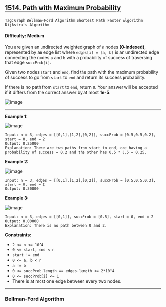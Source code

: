 ## [1514. Path with Maximum Probability](https://leetcode.com/problems/path-with-maximum-probability/)

```Tag```: ```Graph``` ```Bellman-Ford Algorithm``` ```Shortest Path Faster Algorithm``` ```Dijkstra's Algorithm```

#### Difficulty: Medium

You are given an undirected weighted graph of ```n``` nodes __(0-indexed)__, represented by an edge list where ```edges[i] = [a, b]``` is an undirected edge connecting the nodes ```a``` and ```b``` with a probability of success of traversing that edge ```succProb[i]```.

Given two nodes ```start``` and ```end```, find the path with the maximum probability of success to go from ```start``` to ```end``` and return its success probability.

If there is no path from ```start``` to ```end```, return ```0```. Your answer will be accepted if it differs from the correct answer by at most __1e-5__.

![image](https://github.com/quananhle/Python/assets/35042430/164fc9ff-5b41-4bd6-b8b2-7ab9dd747ffd)

---

__Example 1:__

![image](https://assets.leetcode.com/uploads/2019/09/20/1558_ex1.png)
```
Input: n = 3, edges = [[0,1],[1,2],[0,2]], succProb = [0.5,0.5,0.2], start = 0, end = 2
Output: 0.25000
Explanation: There are two paths from start to end, one having a probability of success = 0.2 and the other has 0.5 * 0.5 = 0.25.
```

__Example 2:__

![image](https://assets.leetcode.com/uploads/2019/09/20/1558_ex2.png)
```
Input: n = 3, edges = [[0,1],[1,2],[0,2]], succProb = [0.5,0.5,0.3], start = 0, end = 2
Output: 0.30000
```

__Example 3:__

![image](https://assets.leetcode.com/uploads/2019/09/20/1558_ex3.png)
```
Input: n = 3, edges = [[0,1]], succProb = [0.5], start = 0, end = 2
Output: 0.00000
Explanation: There is no path between 0 and 2.
```

__Constraints:__

- ```2 <= n <= 10^4```
- ```0 <= start, end < n```
- ```start != end```
- ```0 <= a, b < n```
- ```a != b```
- ```0 <= succProb.length == edges.length <= 2*10^4```
- ```0 <= succProb[i] <= 1```
- There is at most one edge between every two nodes.

---

### Bellman-Ford Algorithm

```Python

```
